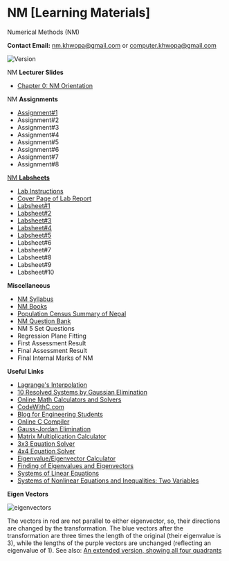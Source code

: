 # NM [Learning Materials]
Numerical Methods (NM)

**Contact Email:** nm.khwopa@gmail.com or computer.khwopa@gmail.com

 ![Version](https://img.shields.io/badge/version-2.0-blue.svg)

NM **Lecturer Slides**
- [Chapter 0: NM Orientation](https://github.com/KCE/NM/blob/master/Ch0_Intro_to_Numerical_Computing.pdf)

NM **Assignments**
- [Assignment#1](https://github.com/KCE/NM/blob/master/NM_Assignments/Assignment_1.pdf)
- Assignment#2
- Assignment#3
- Assignment#4
- Assignment#5
- Assignment#6
- Assignment#7
- Assignment#8

[NM **Labsheets**](https://github.com/KCE/NM/tree/master/NM_Labsheets)
- [Lab Instructions](https://github.com/KCE/NM/blob/master/01_Lab_Instructions.pdf)
- [Cover Page of Lab Report](https://github.com/KCE/NM/blob/master/01_Cover_Page_of_Lab_Report.pdf)
- [Labsheet#1](https://github.com/KCE/NM/blob/master/NM_Labsheets/Labsheet_1.pdf)
- [Labsheet#2](https://github.com/KCE/NM/blob/master/NM_Labsheets/Labsheet_2.pdf)
- [Labsheet#3](https://github.com/KCE/NM/blob/master/NM_Labsheets/Labsheet_3.pdf)
- [Labsheet#4](https://github.com/KCE/NM/blob/master/NM_Labsheets/Labsheet_4.pdf)
- [Labsheet#5](https://github.com/KCE/NM/blob/master/NM_Labsheets/Labsheet_5.pdf)
- Labsheet#6
- Labsheet#7
- Labsheet#8
- Labsheet#9
- Labsheet#10

**Miscellaneous**
- [NM Syllabus](https://github.com/KCE/NM/blob/master/NM_Syllabus.pdf)
- [NM Books](https://github.com/KCE/NM/issues/1)
- [Population Census Summary of Nepal](https://github.com/KCE/NM/blob/master/Population-Census-Summary-of-Nepal.pdf)
- [NM Question Bank](https://github.com/KCE/NM/tree/master/NM_Qs_Bank)
- NM 5 Set Questions
- Regression Plane Fitting
- First Assessment Result
- Final Assessment Result
- Final Internal Marks of NM

**Useful Links**
- [Lagrange's Interpolation](https://www.geeksforgeeks.org/lagranges-interpolation/)
- [10 Resolved Systems by Gaussian Elimination](https://www.matesfacil.com/english/high/solving-systems-by-Gaussian-Elimination.html)
- [Online Math Calculators and Solvers](https://www.mathportal.org/calculators.php)
- [CodeWithC.com](https://www.codewithc.com/numerical-methods-tutorial/)
- [Blog for Engineering Students](https://sksth.blogspot.com/2012/08/bisection-method-used-to-find-roots-of.html?view=sidebar)
- [Online C Compiler](https://www.onlinegdb.com/online_c_compiler)
- [Gauss-Jordan Elimination](https://matrix.reshish.com/gauss-jordanElimination.php)
- [Matrix Multiplication Calculator](https://matrix.reshish.com/multiplication.php)
- [3x3 Equation Solver](http://math.bd.psu.edu/~jpp4/finitemath/3x3solver.html)
- [4x4 Equation Solver](http://math.bd.psu.edu/~jpp4/finitemath/4x4solver.html)
- [Eigenvalue/Eigenvector Calculator](http://comnuan.com/cmnn01002/cmnn01002.php)
- [Finding of Eigenvalues and Eigenvectors](https://matrixcalc.org/en/vectors.html#diagonalize%28%7B%7B2,-1,0%7D,%7B-1,2,-1%7D,%7B0,-1,1%7D%7D%29)
- [Systems of Linear Equations](https://www.mathsisfun.com/algebra/systems-linear-equations.html)
- [Systems of Nonlinear Equations and Inequalities: Two Variables](https://courses.lumenlearning.com/suny-osalgebratrig/chapter/systems-of-nonlinear-equations-and-inequalities-two-variables/)

**Eigen Vectors**

![eigenvectors](https://user-images.githubusercontent.com/5508421/40819833-ed5d0c14-657c-11e8-8d4b-ee4fbc45e068.gif)

The vectors in red are not parallel to either eigenvector, so, their directions are changed by the transformation. The blue vectors after the transformation are three times the length of the original (their eigenvalue is 3), while the lengths of the purple vectors are unchanged (reflecting an eigenvalue of 1). See also: [An extended version, showing all four quadrants](https://en.wikipedia.org/wiki/File:Eigenvectors-extended.gif)
